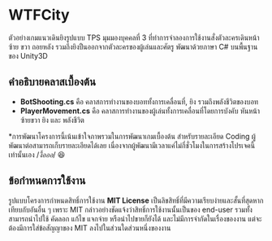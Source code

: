 # WTFCity

ตัวอย่างเกมแนวเดินยิงรูปแบบ TPS มุมมองบุคคลที่ 3 ที่ทำการจำลองการใช้งานสั่งตัวละครเดินหน้า ซ้าย ขวา ถอยหลัง รวมถึงยิงปืนออกจากตัวละครของผู้เล่นและศัตรู พัฒนาด้วยภาษา C# บนพื้นฐานของ Unity3D

## คำอธิบายคลาสเบื้องต้น
- **BotShooting.cs** คือ คลาสการทำงานของบอททั้งการเคลื่อนที่, ยิง รวมถึงพลังชีวิตของบอท
- **PlayerMovement.cs** คือ คลาสการทำงานของผู้เล่นทั้งการเคลื่อนที่โดยการบังคับ หันหน้าซ้ายขวา ยิง และ พลังชีวิต

*การพัฒนาโครงการนี้เน้นเข้าใจภาพรวมในการพัฒนาเกมเบื้องต้น สำหรับรายละเอียด Coding ผู้พัฒนาต่อสามารถเก็บรายละเอียดได้เลย เนื่องจากผู้พัฒนามีเวลาแค่ไม่กี่ชั่วโมงในการสร้างโปรเจคนี้เท่านั้นเอง /*งื้อออ*/ 😆


## ข้อกำหนดการใช้งาน

รูปแบบโครงการกำหนดสิทธิ์การใช้งาน **MIT License** เป็นลิขสิทธิ์ที่มีความเรียบง่ายและสั้นที่สุดหากเทียบกับอันอื่น ๆ เพราะ MIT กล่าวอย่างชัดแจ้งว่าสิทธิ์การใช้งานนั้นเป็นของ end-user รวมทั้งสามารถนำไปใช้ คัดลอก แก้ไข แจกจ่าย หรือนำไปขายก็ยังได้ และไม่มีการจำกัดในเรื่องของงาน แต่จะต้องมีการใส่ข้อสัญญาของ MIT ลงไปในส่วนใดส่วนหนึ่งของงาน
